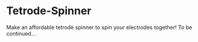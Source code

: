 # Tetrode-Spinner
Make an affordable tetrode spinner to spin your electrodes together! To be continued...
